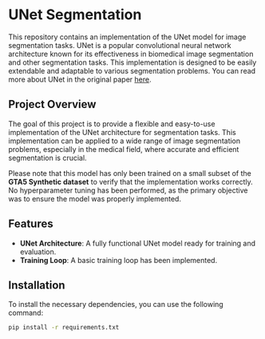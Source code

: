 # UNet Segmentation

This repository contains an implementation of the UNet model for image segmentation tasks. UNet is a popular convolutional neural network architecture known for its effectiveness in biomedical image segmentation and other segmentation tasks. This implementation is designed to be easily extendable and adaptable to various segmentation problems. You can read more about UNet in the original paper [here](https://arxiv.org/abs/1505.04597).

## Project Overview

The goal of this project is to provide a flexible and easy-to-use implementation of the UNet architecture for segmentation tasks. This implementation can be applied to a wide range of image segmentation problems, especially in the medical field, where accurate and efficient segmentation is crucial.

Please note that this model has only been trained on a small subset of the **GTA5 Synthetic dataset** to verify that the implementation works correctly. No hyperparameter tuning has been performed, as the primary objective was to ensure the model was properly implemented.

## Features

- **UNet Architecture**: A fully functional UNet model ready for training and evaluation.
- **Training Loop**: A basic training loop has been implemented.

## Installation

To install the necessary dependencies, you can use the following command:

```bash
pip install -r requirements.txt
